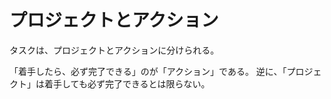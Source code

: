 # プロジェクトとアクション

タスクは、プロジェクトとアクションに分けられる。

「着手したら、必ず完了できる」のが「アクション」である。
逆に、「プロジェクト」は着手しても必ず完了できるとは限らない。
